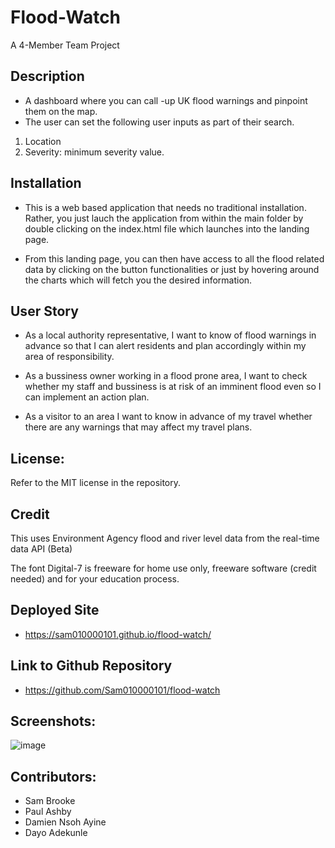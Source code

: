 
# Flood-Watch
A 4-Member Team Project

## Description
* A dashboard where you can call -up UK flood warnings and pinpoint them on the map.
* The user can set the following user inputs as part of their search.
1. Location
2. Severity: minimum severity value.

## Installation
* This is a web based application that needs no traditional installation. Rather, you just lauch the application from within the main folder by double clicking on the index.html file which launches into the landing page.

* From this landing page, you can then have access to all the flood related data by clicking on the button functionalities or just by hovering around the  charts which will fetch you the desired information.


## User Story
* As a local authority representative, I want to know of flood warnings in advance so that I can alert residents and plan accordingly within my area of responsibility.

* As a bussiness owner working in a flood prone area, I want to check whether my staff and bussiness is at risk of an imminent flood even so I can implement an action plan.

* As a visitor to an area I want to know in advance of my travel whether there are any warnings that may affect my travel plans.

## License:
Refer to the MIT license in the repository.

## Credit
This uses Environment Agency flood and river level data from the real-time data API (Beta)

The font Digital-7 is freeware for home use only, freeware software (credit needed) and for your education process.

## Deployed Site
* https://sam010000101.github.io/flood-watch/

## Link to Github Repository
* https://github.com/Sam010000101/flood-watch

## Screenshots:
![image](https://github.com/Sam010000101/flood-watch/blob/main/assets/images/flood_watch.png)

## Contributors:
* Sam Brooke
* Paul Ashby
* Damien Nsoh Ayine
* Dayo Adekunle
